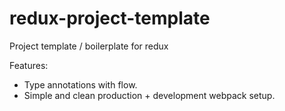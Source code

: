 # redux-project-template

Project template / boilerplate for redux

Features:
* Type annotations with flow.
* Simple and clean production + development webpack setup.

